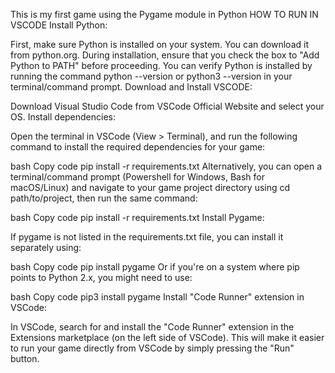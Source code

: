 This is my first game using the Pygame module in Python
HOW TO RUN IN VSCODE
Install Python:

First, make sure Python is installed on your system. You can download it from python.org.
During installation, ensure that you check the box to "Add Python to PATH" before proceeding.
You can verify Python is installed by running the command python --version or python3 --version in your terminal/command prompt.
Download and Install VSCODE:

Download Visual Studio Code from VSCode Official Website and select your OS.
Install dependencies:

Open the terminal in VSCode (View > Terminal), and run the following command to install the required dependencies for your game:

bash
Copy code
pip install -r requirements.txt
Alternatively, you can open a terminal/command prompt (Powershell for Windows, Bash for macOS/Linux) and navigate to your game project directory using cd path/to/project, then run the same command:

bash
Copy code
pip install -r requirements.txt
Install Pygame:

If pygame is not listed in the requirements.txt file, you can install it separately using:

bash
Copy code
pip install pygame
Or if you're on a system where pip points to Python 2.x, you might need to use:

bash
Copy code
pip3 install pygame
Install "Code Runner" extension in VSCode:

In VSCode, search for and install the "Code Runner" extension in the Extensions marketplace (on the left side of VSCode).
This will make it easier to run your game directly from VSCode by simply pressing the "Run" button.

